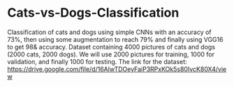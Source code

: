 # Cats-vs-Dogs-Classification
Classification of cats and dogs using simple CNNs with an accuracy of 73%, then using some augmentation to reach 79% and finally using VGG16 to get 98& accuracy.
Dataset containing 4000 pictures of cats and dogs (2000 cats, 2000 dogs). We will use 2000 pictures for training, 1000 for validation, and finally 1000 for testing.
The link for the dataset:
https://drive.google.com/file/d/16AlwTDOeyFaiP3RPxKOk5s80IycK80X4/view
